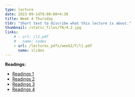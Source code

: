 ```yaml
---
type: lecture
date: 2023-09-14T8:00:00+4:30
title: Week 4 Thursday
tldr: "Short text to discribe what this lecture is about."
thumbnail: /static_files/TN/4.2.jpg
links:
    # - url: /l1.pdf
    #   name: codes
    - url: /lectures_pdfs/week2/T/l1.pdf
      name: slides
---
```

**Readings:**
- [Readings 1](/readings_pdfs/week2/TH/r1.pdf)
- [Readings 2](/readings_pdfs/week2/TH/r2.pdf)
- [Readings 3](/readings_pdfs/week2/TH/r3.pdf)
- [Readings 4](/readings_pdfs/week2/TH/r4.pdf)


